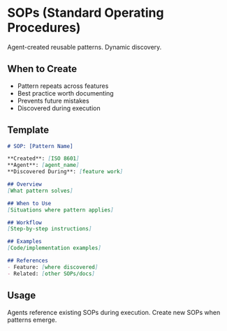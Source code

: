 # SOPs (Standard Operating Procedures)

Agent-created reusable patterns. Dynamic discovery.

## When to Create

- Pattern repeats across features
- Best practice worth documenting
- Prevents future mistakes
- Discovered during execution

## Template

```markdown
# SOP: [Pattern Name]

**Created**: [ISO 8601]
**Agent**: [agent_name]
**Discovered During**: [feature work]

## Overview
[What pattern solves]

## When to Use
[Situations where pattern applies]

## Workflow
[Step-by-step instructions]

## Examples
[Code/implementation examples]

## References
- Feature: [where discovered]
- Related: [other SOPs/docs]
```

## Usage

Agents reference existing SOPs during execution. Create new SOPs when patterns emerge.
